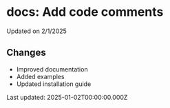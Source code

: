 # docs: Add code comments

Updated on 2/1/2025

## Changes
- Improved documentation
- Added examples
- Updated installation guide

Last updated: 2025-01-02T00:00:00.000Z